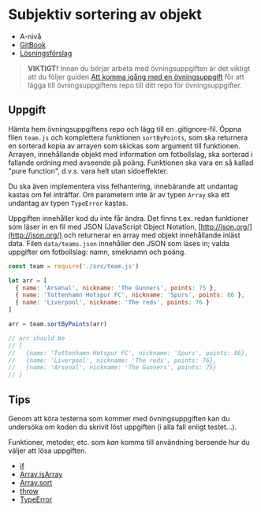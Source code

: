# Subjektiv sortering av objekt

- A-nivå
- [GitBook](https://coursepress.gitbook.io/1dv021/ovningsuppgifter/del-1/a-niva/subjektiv-sortering-av-objekt)
- [Lösningsförslag](https://github.com/1dv021/exercise-solution-proposals/tree/master/part-1/sorting-objects)

>__VIKTIGT!__ Innan du börjar arbeta med övningsuppgiften är det viktigt att du följer guiden [Att komma igång med en övningsuppgift](https://coursepress.gitbook.io/1dv021/guider/att-komma-igang-med-en-ovningsuppgift) för att lägga till övningsuppgiftens repo till ditt repo för övningsuppgifter.

## Uppgift

Hämta hem övningsuppgiftens repo och lägg till en .gitignore-fil. Öppna filen `team.js` och komplettera funktionen `sortByPoints`, som ska returnera en sorterad kopia av arrayen som skickas som argument till funktionen. Arrayen, innehållande objekt med information om fotbollslag, ska sorterad i fallande ordning med avseende på poäng. Funktionen ska vara en så kallad "pure function", d.v.s. vara helt utan sidoeffekter.

Du ska även implementera viss felhantering, innebärande att undantag kastas om fel inträffar. Om parametern inte är av typen `Array` ska ett undantag av typen `TypeError` kastas.

Uppgiften innehåller kod du inte får ändra. Det finns t.ex. redan funktioner som läser in en fil med JSON (JavaScript Object Notation, [http://json.org/](http://json.org/) och returnerar en array med objekt innehållande inläst data. Filen `data/teams.json` innehåller den JSON som läses in; valda uppgifter om fotbollslag: namn, smeknamn och poäng.

```js
const team = require('./src/team.js')

let arr = [
  { name: 'Arsenal', nickname: 'The Gunners', points: 75 },
  { name: 'Tottenhamn Hotspur FC', nickname: 'Spurs', points: 86 },
  { name: 'Liverpool', nickname: 'The reds', points: 76 }
]

arr = team.sortByPoints(arr)

// arr should be
// [
//   {name: 'Tottenhamn Hotspur FC', nickname: 'Spurs', points: 86},
//   {name: 'Liverpool', nickname: 'The reds', points: 76},
//   {name: 'Arsenal', nickname: 'The Gunners', points: 75}
// ]
```

## Tips

Genom att köra testerna som kommer med övningsuppgiften kan du undersöka om koden du skrivit löst uppgiften (i alla fall enligt testet...).

Funktioner, metoder, etc. som _kan_ komma till användning beroende hur du väljer att lösa uppgiften.

- [if](https://developer.mozilla.org/en-US/docs/Web/JavaScript/Reference/Statements/if...else)
- [Array.isArray](https://developer.mozilla.org/en-US/docs/Web/JavaScript/Reference/Global_Objects/Array/isArray)
- [Array.sort](https://developer.mozilla.org/en-US/docs/Web/JavaScript/Reference/Global_Objects/Array/sort)
- [throw](https://developer.mozilla.org/en-US/docs/Web/JavaScript/Reference/Statements/throw)
- [TypeError](https://developer.mozilla.org/en-US/docs/Web/JavaScript/Reference/Global_Objects/TypeError)